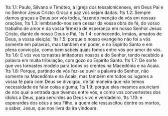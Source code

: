 1ts 1.1: Paulo, Silvano e Timóteo, à igreja dos tessalonicenses, em Deus Pai e no Senhor Jesus Cristo: Graça e paz vos sejam dadas.
1ts 1.2: Sempre damos graças a Deus por vós todos, fazendo menção de vós em nossas orações,
1ts 1.3: lembrando-nos sem cessar da vossa obra de fé, do vosso trabalho de amor e da vossa firmeza de esperança em nosso Senhor Jesus Cristo, diante de nosso Deus e Pai,
1ts 1.4: conhecendo, irmãos, amados de Deus, a vossa eleição;
1ts 1.5: porque o nosso evangelho não foi a vós somente em palavras, mas também em poder, e no Espírito Santo e em plena convicção, como bem sabeis quais fomos entre vós por amor de vós.
1ts 1.6: E vós vos tornastes imitadores nossos e do Senhor, tendo recebido a palavra em muita tribulação, com gozo do Espírito Santo.
1ts 1.7: De sorte que vos tornastes modelo para todos os crentes na Macedônia e na Acaia.
1ts 1.8: Porque, partindo de vós fez-se ouvir a palavra do Senhor, não somente na Macedônia e na Acaia, mas também em todos os lugares a vossa fé para com Deus se divulgou, de tal maneira que não temos necessidade de falar coisa alguma;
1ts 1.9: porque eles mesmos anunciam de nós qual a entrada que tivemos entre vós, e como vos convertestes dos ídolos a Deus, para servirdes ao Deus vivo e verdadeiro,
1ts 1.10: e esperardes dos céus a seu Filho, a quem ele ressuscitou dentre os mortos, a saber, Jesus, que nos livra da ira vindoura.
